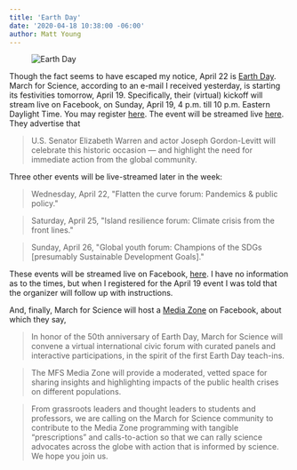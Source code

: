 ```yaml
---
title: 'Earth Day'
date: '2020-04-18 10:38:00 -06:00'
author: Matt Young
---
```


<figure>
<img src="{{ site.baseurl }}/uploads/2020/Earth_Day_2020.JPG" alt="Earth Day"/>
</figure>

Though the fact seems to have escaped my notice, April 22 is [Earth Day](https://www.earthday.org/earth-day-2020/). March for Science, according to an e-mail I received yesterday, is starting its festivities tomorrow, April 19. Specifically, their (virtual) kickoff will stream live on Facebook, on Sunday, April 19, 4&nbsp;p.m. till 10&nbsp;p.m. Eastern Daylight Time. You may register [here](https://whova.com/portal/registration/march_202004/). The event will be streamed live [here](http://earthdayinitiative.org). They advertise that

>U.S. Senator Elizabeth Warren and actor Joseph Gordon-Levitt will celebrate this historic occasion — and highlight the need for immediate action from the global community.

Three other events will be live-streamed later in the week:

<!--more-->

>Wednesday, April 22, "Flatten the curve forum: Pandemics & public policy."

>Saturday, April 25, "Island resilience forum: Climate crisis from the front lines."

>Sunday, April 26, "Global youth forum: Champions of the SDGs [presumably Sustainable Development Goals]."

These events will be streamed live on Facebook, [here](facebook.com/marchforscience). I have no information as to the times, but when I registered for the April 19 event I was told that the organizer will follow up with instructions.

And, finally, March for Science will host a [Media Zone](https://www.facebook.com/events/251820822663162/) on Facebook, about which they say,

>In honor of the 50th anniversary of Earth Day, March for Science will convene a virtual international civic forum with curated panels and interactive participations, in the spirit of the first Earth Day teach-ins. 

>The MFS Media Zone will provide a moderated, vetted space for sharing insights and highlighting impacts of the public health crises on different populations. 

>From grassroots leaders and thought leaders to students and professors, we are calling on the March for Science community to contribute to the Media Zone programming with tangible “prescriptions” and calls-to-action so that we can rally science advocates across the globe with action that is informed by science. We hope you join us. 

